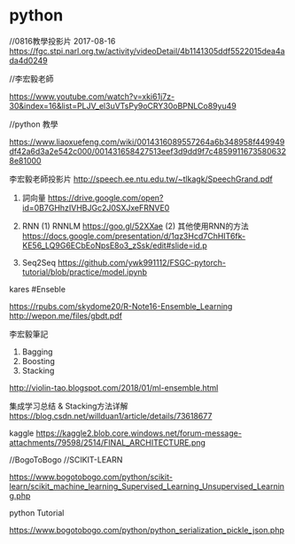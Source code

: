 # python

//0816教學投影片 2017-08-16
https://fgc.stpi.narl.org.tw/activity/videoDetail/4b1141305ddf5522015dea4ada4d0249

//李宏毅老師

https://www.youtube.com/watch?v=xki61j7z-30&index=16&list=PLJV_el3uVTsPy9oCRY30oBPNLCo89yu49

//python 教學

https://www.liaoxuefeng.com/wiki/0014316089557264a6b348958f449949df42a6d3a2e542c000/001431658427513eef3d9dd9f7c48599116735806328e81000

李宏毅老師投影片
http://speech.ee.ntu.edu.tw/~tlkagk/SpeechGrand.pdf

1. 詞向量
https://drive.google.com/open?id=0B7GHhzIVHBJGc2J0SXJxeFRNVE0

2. RNN
(1) RNNLM
https://goo.gl/52XXae
(2) 其他使用RNN的方法
https://docs.google.com/presentation/d/1qz3Hcd7ChHIT6fk-KE56_LQ9G6ECbEoNpsE8o3_zSsk/edit#slide=id.p

3. Seq2Seq
https://github.com/ywk991112/FSGC-pytorch-tutorial/blob/practice/model.ipynb


kares
#Enseble 

https://rpubs.com/skydome20/R-Note16-Ensemble_Learning
http://wepon.me/files/gbdt.pdf

李宏毅筆記
1. Bagging
2. Boosting
3. Stacking

http://violin-tao.blogspot.com/2018/01/ml-ensemble.html

集成学习总结 & Stacking方法详解
https://blog.csdn.net/willduan1/article/details/73618677

kaggle 
https://kaggle2.blob.core.windows.net/forum-message-attachments/79598/2514/FINAL_ARCHITECTURE.png


 
//BogoToBogo
//SCIKIT-LEARN 

https://www.bogotobogo.com/python/scikit-learn/scikit_machine_learning_Supervised_Learning_Unsupervised_Learning.php


python Tutorial

https://www.bogotobogo.com/python/python_serialization_pickle_json.php



